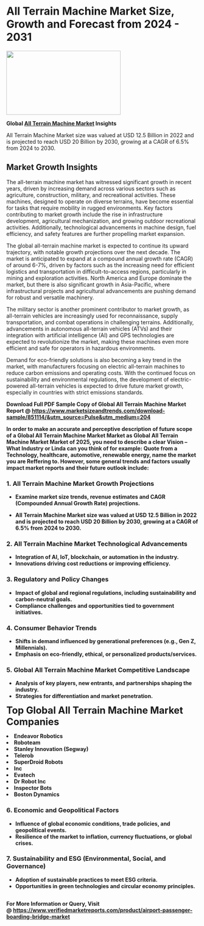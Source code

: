 <H1>All Terrain Machine Market Size, Growth and Forecast from 2024 - 2031</H1><img class="aligncenter size-medium wp-image-584254" src="https://thirdeyenews.in/wp-content/uploads/2024/09/Global-Market-Research-300x168.jpeg" alt="" width="300" height="168" /><p><strong>Global&nbsp;<a href="https://www.marketsizeandtrends.com/download-sample/851114/&amp;utm_source=Pulse&amp;utm_medium=204">All Terrain Machine Market</a> Insights</strong></p><p>All Terrain Machine Market size was valued at USD 12.5 Billion in 2022 and is projected to reach USD 20 Billion by 2030, growing at a CAGR of 6.5% from 2024 to 2030.</p><p><h2>Market Growth Insights</h2> <p>The all-terrain machine market has witnessed significant growth in recent years, driven by increasing demand across various sectors such as agriculture, construction, military, and recreational activities. These machines, designed to operate on diverse terrains, have become essential for tasks that require mobility in rugged environments. Key factors contributing to market growth include the rise in infrastructure development, agricultural mechanization, and growing outdoor recreational activities. Additionally, technological advancements in machine design, fuel efficiency, and safety features are further propelling market expansion.</p> <p><strong></strong></p> <p>The global all-terrain machine market is expected to continue its upward trajectory, with notable growth projections over the next decade. The market is anticipated to expand at a compound annual growth rate (CAGR) of around 6-7%, driven by factors such as the increasing need for efficient logistics and transportation in difficult-to-access regions, particularly in mining and exploration activities. North America and Europe dominate the market, but there is also significant growth in Asia-Pacific, where infrastructural projects and agricultural advancements are pushing demand for robust and versatile machinery.</p> <p>The military sector is another prominent contributor to market growth, as all-terrain vehicles are increasingly used for reconnaissance, supply transportation, and combat operations in challenging terrains. Additionally, advancements in autonomous all-terrain vehicles (ATVs) and their integration with artificial intelligence (AI) and GPS technologies are expected to revolutionize the market, making these machines even more efficient and safe for operators in hazardous environments.</p> <p>Demand for eco-friendly solutions is also becoming a key trend in the market, with manufacturers focusing on electric all-terrain machines to reduce carbon emissions and operating costs. With the continued focus on sustainability and environmental regulations, the development of electric-powered all-terrain vehicles is expected to drive future market growth, especially in countries with strict emissions standards.</p> <p><strong></p><p><span class=""><strong>Download Full PDF Sample Copy of Global All Terrain Machine Market Report</strong> @ <a href="https://www.marketsizeandtrends.com/download-sample/851114/&amp;utm_source=Pulse&amp;utm_medium=204" target="_blank">https://www.marketsizeandtrends.com/download-sample/851114/&amp;utm_source=Pulse&amp;utm_medium=204</a></span></p><p>In order to make an accurate and perceptive description of future scope of a Global&nbsp;All Terrain Machine Market Market as Global&nbsp;All Terrain Machine Market Market of 2025, you need to describe a clear Vision &ndash; What Industry or Linda can you think of for example: Quote from a Technology, healthcare, automotive, renewable energy, name the market you are Reffering to. However, some general trends and factors usually impact market reports and their future outlook include:</p><h3>1.&nbsp;<strong>All Terrain Machine Market Growth Projections</strong></h3><ul><li>Examine market size trends, revenue estimates and CAGR (Compounded Annual Growth Rate) projections.</li><li><p>All Terrain Machine Market size was valued at USD 12.5 Billion in 2022 and is projected to reach USD 20 Billion by 2030, growing at a CAGR of 6.5% from 2024 to 2030.</p></li></ul><h3>2.&nbsp;<strong>All Terrain Machine Market Technological Advancements</strong></h3><ul><li>Integration of AI, IoT, blockchain, or automation in the industry.</li><li>Innovations driving cost reductions or improving efficiency.</li></ul><h3>3.&nbsp;<strong>Regulatory and Policy Changes</strong></h3><ul><li>Impact of global and regional regulations, including sustainability and carbon-neutral goals.</li><li>Compliance challenges and opportunities tied to government initiatives.</li></ul><h3>4.&nbsp;<strong>Consumer Behavior Trends</strong></h3><ul><li>Shifts in demand influenced by generational preferences (e.g., Gen Z, Millennials).</li><li>Emphasis on eco-friendly, ethical, or personalized products/services.</li></ul><h3>5.&nbsp;<strong>Global All Terrain Machine Market Competitive Landscape</strong></h3><ul><li>Analysis of key players, new entrants, and partnerships shaping the industry.</li><li>Strategies for differentiation and market penetration.</li></ul><p data-pm-slice="1 1 []"><span style="color: inherit; font-family: inherit; font-size: 25px;">Top Global All Terrain Machine Market Companies</span></p><div class="" data-test-id=""><p><li>Endeavor Robotics</li><li> Roboteam</li><li> Stanley Innovation (Segway)</li><li> Telerob</li><li> SuperDroid Robots</li><li> Inc</li><li> Evatech</li><li> Dr Robot Inc</li><li> Inspector Bots</li><li> Boston Dynamics</li></p></div><h3>6.&nbsp;<strong>Economic and Geopolitical Factors</strong></h3><ul><li>Influence of global economic conditions, trade policies, and geopolitical events.</li><li>Resilience of the market to inflation, currency fluctuations, or global crises.</li></ul><h3>7.&nbsp;<strong>Sustainability and ESG (Environmental, Social, and Governance)</strong></h3><ul><li>Adoption of sustainable practices to meet ESG criteria.</li><li>Opportunities in green technologies and circular economy principles.</li></ul><h2><strong style="font-size: 14px;">For More Information or Query, Visit @&nbsp;</strong><a style="background-color: #ffffff; font-size: 14px;" href="https://www.marketsizeandtrends.com/report/all-terrain-machine-market/" target="_blank">https://www.verifiedmarketreports.com/product/airport-passenger-boarding-bridge-market</a></h2>
